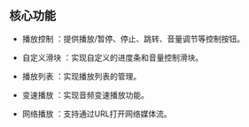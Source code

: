 ## 核心功能
- 播放控制 ：提供播放/暂停、停止、跳转、音量调节等控制按钮。
  
- 自定义滑块 ：实现自定义的进度条和音量控制滑块。
  
- 播放列表 ：实现播放列表的管理。
  
- 变速播放 ：实现音频变速播放功能。
  
- 网络播放 ：支持通过URL打开网络媒体流。
